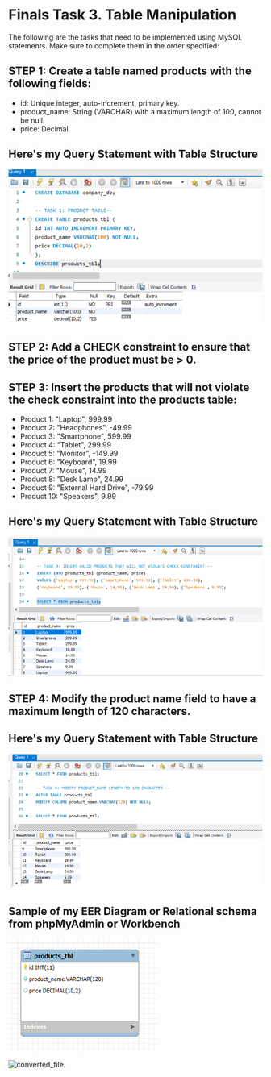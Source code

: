 # Finals Task 3. Table Manipulation

The following are the tasks that need to be implemented using MySQL statements. Make sure to complete them in the order specified:


## STEP 1: Create a table named products with the following fields:

* id: Unique integer, auto-increment, primary key.
* product_name: String (VARCHAR) with a maximum length of 100, cannot be null.
* price: Decimal

## Here's my Query Statement with Table Structure 
![screenshot](/Finals%20Lab%20Task%203/Images/P3.1.png)

## STEP 2: Add a CHECK constraint to ensure that the price of the product must be > 0.

## STEP 3: Insert the products that will not violate the check constraint into the products table:

* Product 1: "Laptop", 999.99
* Product 2: "Headphones", -49.99
* Product 3: "Smartphone", 599.99
* Product 4: "Tablet", 299.99
* Product 5: "Monitor", -149.99
* Product 6: "Keyboard", 19.99
* Product 7: "Mouse", 14.99
* Product 8: "Desk Lamp", 24.99
* Product 9: "External Hard Drive", -79.99
* Product 10: "Speakers", 9.99

## Here's my Query Statement with Table Structure 
![screenshot](/Finals%20Lab%20Task%203/Images/P3.2.png)

## STEP 4: Modify the product name field to have a maximum length of 120 characters.

## Here's my Query Statement with Table Structure 
![screenshot](/Finals%20Lab%20Task%203/Images/P3.3.png)

## Sample of my EER Diagram or Relational schema from phpMyAdmin or Workbench
![screenshot](/Finals%20Lab%20Task%203/Images/P3.EER.png)

![converted_file](https://github.com/user-attachments/assets/305d0fde-9204-47e5-b29e-2e611dacfe88)
